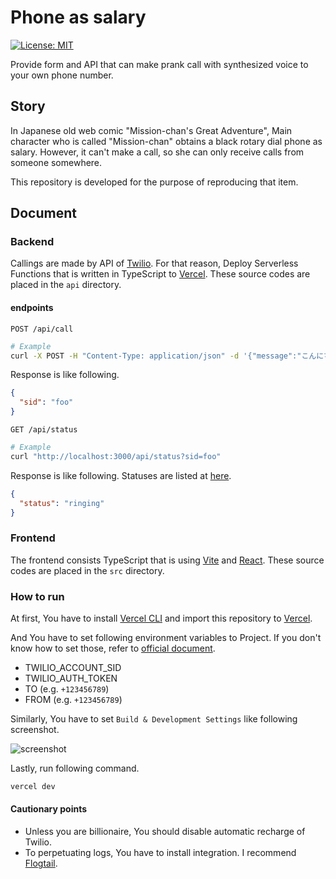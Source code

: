 # Phone as salary

[![License: MIT](https://img.shields.io/badge/License-MIT-brightgreen?style=flat-square)](https://opensource.org/licenses/MIT)

Provide form and API that can make prank call with synthesized voice to your own phone number.

## Story

In Japanese old web comic "Mission-chan's Great Adventure", Main character who is called "Mission-chan" obtains a black rotary dial phone as salary. However, it can't make a call, so she can only receive calls from someone somewhere.

This repository is developed for the purpose of reproducing that item.

## Document

### Backend

Callings are made by API of [Twilio](https://www.twilio.com). For that reason, Deploy Serverless Functions that is written in TypeScript to [Vercel](https://vercel.com). These source codes are placed in the `api` directory.

#### endpoints

`POST /api/call`

```sh
# Example
curl -X POST -H "Content-Type: application/json" -d '{"message":"こんにちは世界"}' http://localhost:3000/api/call
```

Response is like following.

```json
{
  "sid": "foo"
}
```

`GET /api/status`

```sh
# Example
curl "http://localhost:3000/api/status?sid=foo"
```

Response is like following. Statuses are listed at [here](https://www.twilio.com/docs/voice/api/call-resource#call-status-values).

```json
{
  "status": "ringing"
}
```

### Frontend

The frontend consists TypeScript that is using [Vite](https://vitejs.dev) and [React](https://reactjs.org/). These source codes are placed in the `src` directory.

### How to run

At first, You have to install [Vercel CLI](https://vercel.com/docs/cli) and import this repository to [Vercel](https://vercel.com).

And You have to set following environment variables to Project. If you don't know how to set those, refer to [official document](https://vercel.com/support/articles/how-to-add-vercel-environment-variables).

- TWILIO_ACCOUNT_SID
- TWILIO_AUTH_TOKEN
- TO (e.g. `+123456789`)
- FROM (e.g. `+123456789`)

Similarly, You have to set `Build & Development Settings` like following screenshot.

![screenshot](https://user-images.githubusercontent.com/43729396/154822289-4c950cb3-a9d2-4b4d-bd34-88dd227bc197.png)

Lastly, run following command.

```sh
vercel dev
```

#### Cautionary points

- Unless you are billionaire, You should disable automatic recharge of Twilio.
- To perpetuating logs, You have to install integration. I recommend [Flogtail](https://vercel.com/integrations/flogtail).
